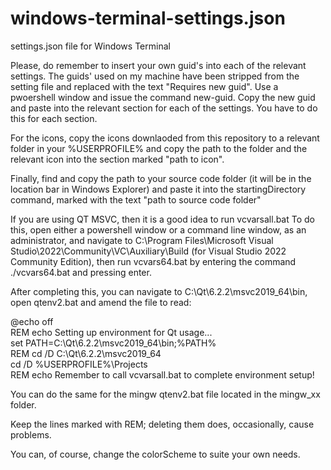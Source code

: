 # windows-terminal-settings.json
settings.json file for Windows Terminal

Please, do remember to insert your own guid's into each of the relevant settings.
The guids' used on my machine have been stripped from the setting file and replaced with the text "Requires new guid".
Use a pwoershell window and issue the command new-guid. 
Copy the new guid and paste into the relevant section for each of the settings. You have to do this for each section.

For the icons, copy the icons downlaoded from this repository to a relevant folder in your %USERPROFILE% and copy the path to the folder and the relevant icon into the section marked "path to icon".

Finally, find and copy the path to your source code folder (it will be in the location bar in Windows Explorer) and paste it into the startingDirectory command, marked with the text "path to source code folder"

If you are using QT MSVC, then it is a good idea to run vcvarsall.bat
To do this, open either a powershell window or a command line window, as an administrator, and navigate to C:\Program Files\Microsoft Visual Studio\2022\Community\VC\Auxiliary\Build (for Visual Studio 2022 Community Edition), then run vcvars64.bat by entering the command ./vcvars64.bat and pressing enter. 

After completing this, you can navigate to C:\Qt\6.2.2\msvc2019_64\bin, open qtenv2.bat and amend the file to read:

@echo off  
REM echo Setting up environment for Qt usage...  
set PATH=C:\Qt\6.2.2\msvc2019_64\bin;%PATH%  
REM cd /D C:\Qt\6.2.2\msvc2019_64  
cd /D %USERPROFILE%\Projects  
REM echo Remember to call vcvarsall.bat to complete environment setup!  

You can do the same for the mingw qtenv2.bat file located in the mingw_xx folder. 

Keep the lines marked with REM; deleting them does, occasionally, cause problems. 

You can, of course, change the colorScheme to suite your own needs.
